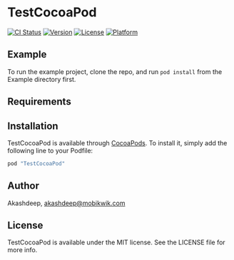# TestCocoaPod

[![CI Status](http://img.shields.io/travis/Akashdeep/TestCocoaPod.svg?style=flat)](https://travis-ci.org/Akashdeep/TestCocoaPod)
[![Version](https://img.shields.io/cocoapods/v/TestCocoaPod.svg?style=flat)](http://cocoapods.org/pods/TestCocoaPod)
[![License](https://img.shields.io/cocoapods/l/TestCocoaPod.svg?style=flat)](http://cocoapods.org/pods/TestCocoaPod)
[![Platform](https://img.shields.io/cocoapods/p/TestCocoaPod.svg?style=flat)](http://cocoapods.org/pods/TestCocoaPod)

## Example

To run the example project, clone the repo, and run `pod install` from the Example directory first.

## Requirements

## Installation

TestCocoaPod is available through [CocoaPods](http://cocoapods.org). To install
it, simply add the following line to your Podfile:

```ruby
pod "TestCocoaPod"
```

## Author

Akashdeep, akashdeep@mobikwik.com

## License

TestCocoaPod is available under the MIT license. See the LICENSE file for more info.
